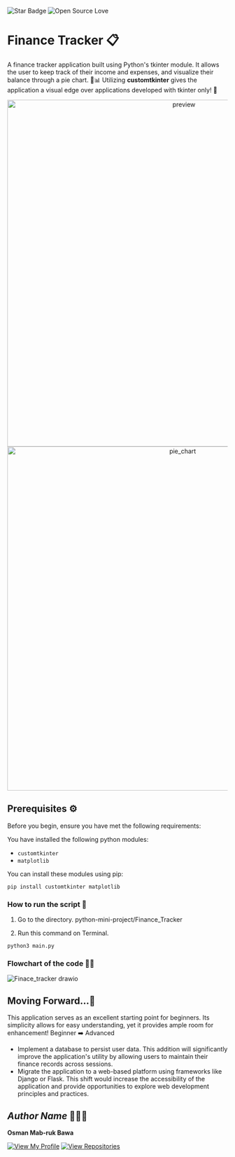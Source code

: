 ![Star Badge](https://img.shields.io/static/v1?label=%F0%9F%8C%9F&message=If%20Useful&style=style=flat&color=BC4E99)
![Open Source Love](https://badges.frapsoft.com/os/v1/open-source.svg?v=103)

# Finance Tracker 📋

A finance tracker application built using Python's tkinter module. It allows the user to keep track of their income and expenses, and visualize their balance through a pie chart. 🥧📊
Utilizing **customtkinter** gives the application a visual edge over applications developed with tkinter only! 🎨

<p align="center">
<img width="792" alt="preview" src="https://github.com/Mabruk7/Finance-tracking/blob/559620ff4bcc811cf9cbe30e5ed8600c67d13a6f/Assets/preview.png">
<img width="786" alt="pie_chart" src="https://github.com/Mabruk7/Finance-tracking/blob/559620ff4bcc811cf9cbe30e5ed8600c67d13a6f/Assets/flowchart.png">

## Prerequisites ⚙️

Before you begin, ensure you have met the following requirements:

You have installed the following python modules:

- `customtkinter`
- `matplotlib`

You can install these modules using pip:

```
pip install customtkinter matplotlib
```

### How to run the script 🚀

1. Go to the directory. python-mini-project/Finance_Tracker

2. Run this command on Terminal.

```
python3 main.py
```

### Flowchart of the code 🤹‍♀️

![Finace_tracker drawio](https://github.com/Mabruk7/Finance-tracking/blob/559620ff4bcc811cf9cbe30e5ed8600c67d13a6f/Assets/flowchart.png)

## Moving Forward...🐾

This application serves as an excellent starting point for beginners. Its simplicity allows for easy understanding, yet it provides ample room for enhancement!
Beginner ➡️ Advanced

- Implement a database to persist user data. This addition will significantly improve the application's utility by allowing users to maintain their finance records across sessions.
- Migrate the application to a web-based platform using frameworks like Django or Flask. This shift would increase the accessibility of the application and provide opportunities to explore web development principles and practices.

## _Author Name_ 👩🏻‍💻

**Osman Mab-ruk Bawa**

[![View My Profile](https://img.shields.io/badge/View-My_Profile-green?logo=GitHub)](https://github.com/mabruk7)
[![View Repositories](https://img.shields.io/badge/View-My_Repositories-blue?logo=GitHub)](https://github.com/mabruk7?tab=repositories)
